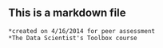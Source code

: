 ## This is a markdown file

	*created on 4/16/2014 for peer assessment
	*The Data Scientist's Toolbox course